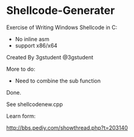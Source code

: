 # Shellcode-Generater

Exercise of Writing Windows Shellcode in C:

- No inline asm
- support x86/x64

Created By 3gstudent @3gstudent

More to do:

- Need  to combine the sub function

Done.

See shellcodenew.cpp


Learn form:

http://bbs.pediy.com/showthread.php?t=203140


